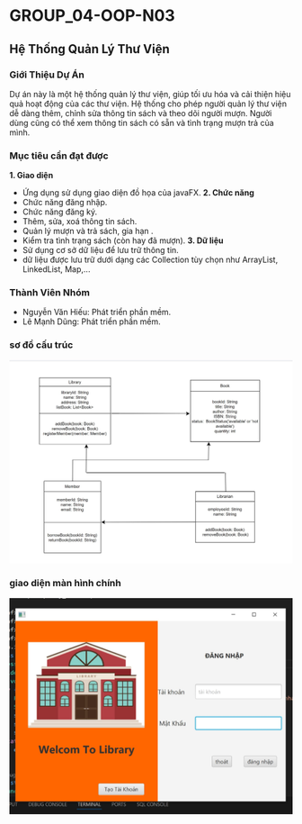 # GROUP_04-OOP-N03

## Hệ Thống Quản Lý Thư Viện

### Giới Thiệu Dự Án
Dự án này là một hệ thống quản lý thư viện, giúp tối ưu hóa và cải thiện hiệu quả hoạt động của các thư viện. Hệ thống cho phép người quản lý thư viện dễ dàng thêm, chỉnh sửa thông tin sách và theo dõi người mượn.
Người dùng cũng có thể xem thông tin sách có sẵn và tình trạng mượn trả của mình.

### Mục tiêu cần đạt được
**1. Giao diện**
   - Ứng dụng sử dụng giao diện đồ họa của javaFX.<space><space>
**2. Chức năng**
   - Chức năng đăng nhập.
   - Chức năng đăng ký.
   - Thêm, sửa, xoá thông tin sách.
   - Quản lý mượn và trả sách, gia hạn .
   - Kiểm tra tình trạng sách (còn hay đã mượn).
**3. Dữ liệu**
  - Sử dụng cơ sở dữ liệu để lưu trữ thông tin.
  - dữ liệu được lưu trữ dưới dạng các Collection tùy chọn như ArrayList, LinkedList, Map,...
### Thành Viên Nhóm
- Nguyễn Văn Hiếu: Phát triển phần mềm.
- Lê Mạnh Dũng: Phát triển phần mềm.

### sơ đồ cấu trúc
![Sơ đồ cấu trúc](sdct.jpg)

### giao diện màn hình chính
![Giao diện MHC](giaodienmhc.jpg)
